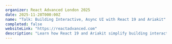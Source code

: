 ```yaml
---
organizer: React Advanced London 2025
date: 2025-11-28T000:00Z
name: "Talk: Building Interactive, Async UI with React 19 and Ariakit"
completed: false
websiteLink: "https://reactadvanced.com"
description: "Learn how React 19 and Ariakit simplify building interactive, accessible UI components. This session covers handling async operations, managing loading states, and streamlining data fetching with React Server Components in Next.js. Walk away with practical strategies for creating smooth, reliable user experiences with less boilerplate."
---
```

